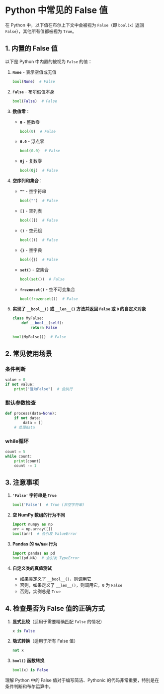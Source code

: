 # Python 中常见的 False 值

在 Python 中，以下值在布尔上下文中会被视为 `False`（即 `bool(x)` 返回 `False`），其他所有值都被视为 `True`。

## 1. 内置的 False 值

以下是 Python 中内置的被视为 `False` 的值：

1. **`None`** - 表示空值或无值
   ```python
   bool(None)  # False
   ```

2. **`False`** - 布尔假值本身
   ```python
   bool(False)  # False
   ```

3. **数值零**：
   - **`0`** - 整数零
     ```python
     bool(0)  # False
     ```
   - **`0.0`** - 浮点零
     ```python
     bool(0.0)  # False
     ```
   - **`0j`** - 复数零
     ```python
     bool(0j)  # False
     ```

4. **空序列和集合**：
   - **`""`** - 空字符串
     ```python
     bool("")  # False
     ```
   - **`[]`** - 空列表
     ```python
     bool([])  # False
     ```
   - **`()`** - 空元组
     ```python
     bool(())  # False
     ```
   - **`{}`** - 空字典
     ```python
     bool({})  # False
     ```
   - **`set()`** - 空集合
     ```python
     bool(set())  # False
     ```
   - **`frozenset()`** - 空不可变集合
     ```python
     bool(frozenset())  # False
     ```

5. **实现了 `__bool__()` 或 `__len__()` 方法并返回 `False` 或 `0` 的自定义对象**
   ```python
   class MyFalse:
       def __bool__(self):
           return False
       
   bool(MyFalse())  # False
   ```

## 2. 常见使用场景

### 条件判断
```python
value = 0
if not value:
    print("值为False")  # 会执行
```

### 默认参数检查
```python
def process(data=None):
    if not data:
        data = []
    # 处理data
```

### while循环
```python
count = 5
while count:
    print(count)
    count -= 1
```

## 3. 注意事项

1. **`'False'` 字符串是 `True`**
   ```python
   bool('False')  # True (非空字符串)
   ```

2. **空 NumPy 数组的行为不同**
   ```python
   import numpy as np
   arr = np.array([])
   bool(arr)  # 会引发 ValueError
   ```

3. **Pandas 的 `NA`/`NaN` 行为**
   ```python
   import pandas as pd
   bool(pd.NA)  # 会引发 TypeError
   ```

4. **自定义类的真值测试**
   - 如果类定义了 `__bool__()`，则调用它
   - 否则，如果定义了 `__len__()`，则调用它，`0` 为 `False`
   - 否则，实例总是 `True`

## 4. 检查是否为 False 值的正确方式

1. **显式比较**（适用于需要精确匹配 `False` 的情况）
   ```python
   x is False
   ```

2. **隐式转换**（适用于所有 False 值）
   ```python
   not x
   ```

3. **`bool()` 函数转换**
   ```python
   bool(x) is False
   ```

理解 Python 中的 False 值对于编写简洁、Pythonic 的代码非常重要，特别是在条件判断和布尔运算中。